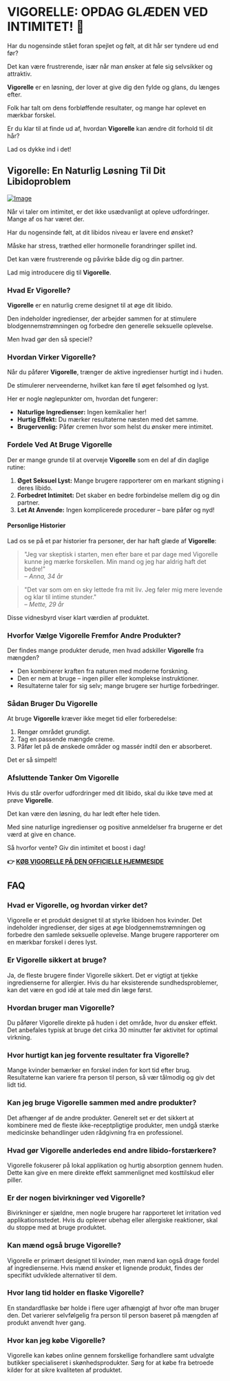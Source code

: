 # VIGORELLE: OPDAG GLÆDEN VED INTIMITET! 💖

Har du nogensinde stået foran spejlet og følt, at dit hår ser tyndere ud end før? 

Det kan være frustrerende, især når man ønsker at føle sig selvsikker og attraktiv. 

**Vigorelle** er en løsning, der lover at give dig den fylde og glans, du længes efter. 

Folk har talt om dens forbløffende resultater, og mange har oplevet en mærkbar forskel. 

Er du klar til at finde ud af, hvordan **Vigorelle** kan ændre dit forhold til dit hår? 

Lad os dykke ind i det!

## Vigorelle: En Naturlig Løsning Til Dit Libidoproblem

[![Image](https://www2.sellhealth.com/8/vigorelle180x200_A.jpg)](https://gchaffi.com/amaUbf77)

Når vi taler om intimitet, er det ikke usædvanligt at opleve udfordringer. Mange af os har været der. 

Har du nogensinde følt, at dit libidos niveau er lavere end ønsket? 

Måske har stress, træthed eller hormonelle forandringer spillet ind. 

Det kan være frustrerende og påvirke både dig og din partner.

Lad mig introducere dig til **Vigorelle**.

### Hvad Er Vigorelle?

**Vigorelle** er en naturlig creme designet til at øge dit libido. 

Den indeholder ingredienser, der arbejder sammen for at stimulere blodgennemstrømningen og forbedre den generelle seksuelle oplevelse.

Men hvad gør den så speciel?

### Hvordan Virker Vigorelle?

Når du påfører **Vigorelle**, trænger de aktive ingredienser hurtigt ind i huden. 

De stimulerer nerveenderne, hvilket kan føre til øget følsomhed og lyst.

Her er nogle nøglepunkter om, hvordan det fungerer:

- **Naturlige Ingredienser:** Ingen kemikalier her! 
- **Hurtig Effekt:** Du mærker resultaterne næsten med det samme.
- **Brugervenlig:** Påfør cremen hvor som helst du ønsker mere intimitet.

### Fordele Ved At Bruge Vigorelle

Der er mange grunde til at overveje **Vigorelle** som en del af din daglige rutine:

1. **Øget Seksuel Lyst:** Mange brugere rapporterer om en markant stigning i deres libido.
2. **Forbedret Intimitet:** Det skaber en bedre forbindelse mellem dig og din partner.
3. **Let At Anvende:** Ingen komplicerede procedurer – bare påfør og nyd!

#### Personlige Historier

Lad os se på et par historier fra personer, der har haft glæde af **Vigorelle**:

> "Jeg var skeptisk i starten, men efter bare et par dage med Vigorelle kunne jeg mærke forskellen. Min mand og jeg har aldrig haft det bedre!"  
> – *Anna, 34 år*

> "Det var som om en sky lettede fra mit liv. Jeg føler mig mere levende og klar til intime stunder."  
> – *Mette, 29 år*

Disse vidnesbyrd viser klart værdien af produktet.

### Hvorfor Vælge Vigorelle Fremfor Andre Produkter?

Der findes mange produkter derude, men hvad adskiller **Vigorelle** fra mængden? 

- Den kombinerer kraften fra naturen med moderne forskning.
- Den er nem at bruge – ingen piller eller komplekse instruktioner.
- Resultaterne taler for sig selv; mange brugere ser hurtige forbedringer.

### Sådan Bruger Du Vigorelle

At bruge **Vigorelle** kræver ikke meget tid eller forberedelse:

1. Rengør området grundigt.
2. Tag en passende mængde creme.
3. Påfør let på de ønskede områder og massér indtil den er absorberet.

Det er så simpelt!

### Afsluttende Tanker Om Vigorelle

Hvis du står overfor udfordringer med dit libido, skal du ikke tøve med at prøve **Vigorelle**.

Det kan være den løsning, du har ledt efter hele tiden.

Med sine naturlige ingredienser og positive anmeldelser fra brugerne er det værd at give en chance.

Så hvorfor vente? Giv din intimitet et boost i dag!



**👉 [KØB VIGORELLE PÅ DEN OFFICIELLE HJEMMESIDE](https://gchaffi.com/amaUbf77)**

## FAQ

### Hvad er Vigorelle, og hvordan virker det?
Vigorelle er et produkt designet til at styrke libidoen hos kvinder. Det indeholder ingredienser, der siges at øge blodgennemstrømningen og forbedre den samlede seksuelle oplevelse. Mange brugere rapporterer om en mærkbar forskel i deres lyst.

### Er Vigorelle sikkert at bruge?
Ja, de fleste brugere finder Vigorelle sikkert. Det er vigtigt at tjekke ingredienserne for allergier. Hvis du har eksisterende sundhedsproblemer, kan det være en god idé at tale med din læge først.

### Hvordan bruger man Vigorelle?
Du påfører Vigorelle direkte på huden i det område, hvor du ønsker effekt. Det anbefales typisk at bruge det cirka 30 minutter før aktivitet for optimal virkning.

### Hvor hurtigt kan jeg forvente resultater fra Vigorelle?
Mange kvinder bemærker en forskel inden for kort tid efter brug. Resultaterne kan variere fra person til person, så vær tålmodig og giv det lidt tid.

### Kan jeg bruge Vigorelle sammen med andre produkter?
Det afhænger af de andre produkter. Generelt set er det sikkert at kombinere med de fleste ikke-receptpligtige produkter, men undgå stærke medicinske behandlinger uden rådgivning fra en professionel.

### Hvad gør Vigorelle anderledes end andre libido-forstærkere?
Vigorelle fokuserer på lokal applikation og hurtig absorption gennem huden. Dette kan give en mere direkte effekt sammenlignet med kosttilskud eller piller.

### Er der nogen bivirkninger ved Vigorelle?
Bivirkninger er sjældne, men nogle brugere har rapporteret let irritation ved applikationsstedet. Hvis du oplever ubehag eller allergiske reaktioner, skal du stoppe med at bruge produktet.

### Kan mænd også bruge Vigorelle?
Vigorelle er primært designet til kvinder, men mænd kan også drage fordel af ingredienserne. Hvis mænd ønsker et lignende produkt, findes der specifikt udviklede alternativer til dem.

### Hvor lang tid holder en flaske Vigorelle?
En standardflaske bør holde i flere uger afhængigt af hvor ofte man bruger den. Det varierer selvfølgelig fra person til person baseret på mængden af produkt anvendt hver gang.

### Hvor kan jeg købe Vigorelle?
Vigorelle kan købes online gennem forskellige forhandlere samt udvalgte butikker specialiseret i skønhedsprodukter. Sørg for at købe fra betroede kilder for at sikre kvaliteten af produktet.